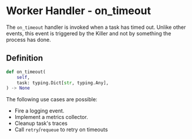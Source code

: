 # Worker Handler - on_timeout

The `on_timeout` handler is invoked when a task has timed out. Unlike other events, this event is triggered by the Killer and not by something the process has done.

## Definition

```python
def on_timeout(
    self,
    task: typing.Dict[str, typing.Any],
) -> None
```

The following use cases are possible:

- Fire a logging event.
- Implement a metrics collector.
- Cleanup task's traces
- Call `retry`/`requeue` to retry on timeouts
